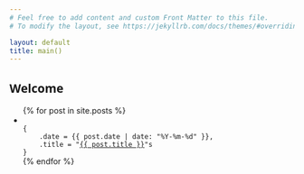 ```yaml
---
# Feel free to add content and custom Front Matter to this file.
# To modify the layout, see https://jekyllrb.com/docs/themes/#overriding-theme-defaults

layout: default
title: main()
---
```


<section class="posts">

<h1 style="font-family: system-ui;">
Welcome
</h1>

<ul>
{% for post in site.posts %}
<li>
<code>
{
    .date = <time datetime="{{ post.date | date_to_xmlschema }}">{{ post.date | date: "%Y-%m-%d" }}</time>,
    .title = "<a href="{{ site.baseurl }}{{ post.url }}">{{ post.title }}</a>"s
}
</code>

</li>
{% endfor %}
</ul>
</section>
